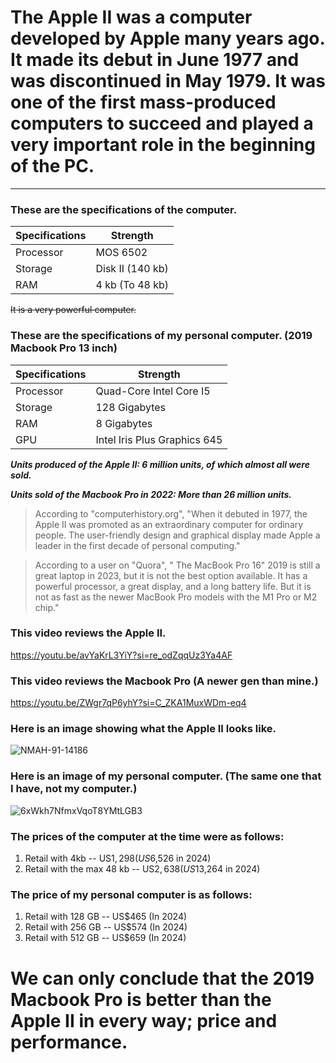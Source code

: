 # The Apple II was a computer developed by Apple many years ago. It made its debut in June 1977 and was discontinued in May 1979. It was one of the first mass-produced computers to succeed and played a very important role in the beginning of the PC.
____

### These are the specifications of the computer.   

| Specifications | Strength        |     
|----------------|-----------------| 
|Processor       | MOS 6502        |   
|Storage         | Disk II (140 kb)|
|RAM             | 4 kb (To 48 kb) |    

~~It is a very powerful computer.~~

###  These are the specifications of my personal computer. (2019 Macbook Pro 13 inch)

| Specifications | Strength                     |
|----------------|------------------------------|
| Processor      | Quad-Core Intel Core I5      | 
| Storage        | 128 Gigabytes                |
| RAM            | 8 Gigabytes                  |
| GPU            | Intel Iris Plus Graphics 645 |
   
***Units produced of the Apple II: 6 million units, of which almost all were sold.***

***Units sold of the Macbook Pro in 2022: More than 26 million units.***

> According to "computerhistory.org", "When it debuted in 1977, the Apple II was promoted as an extraordinary computer for ordinary people. The user-friendly design and graphical display made Apple a leader in the first decade of personal computing."

> According to a user on "Quora", "
The MacBook Pro 16" 2019 is still a great laptop in 2023, but it is not the best option available. It has a powerful processor, a great display, and a long battery life. But it is not as fast as the newer MacBook Pro models with the M1 Pro or M2 chip."

### This video reviews the Apple II.
<https://youtu.be/avYaKrL3YiY?si=re_odZqqUz3Ya4AF>

### This video reviews the Macbook Pro (A newer gen than mine.)
<https://youtu.be/ZWgr7qP6yhY?si=C_ZKA1MuxWDm-eq4>

### Here is an image showing what the Apple II looks like.
![NMAH-91-14186](https://github.com/AlexGuittet/AppleII/assets/156182640/0b759e40-5e25-4819-8697-8f0d25cd79e6)

### Here is an image of my personal computer. (The same one that I have, not my computer.)
![6xWkh7NfmxVqoT8YMtLGB3](https://github.com/AlexGuittet/AppleII/assets/156182640/e047a9d8-471e-428d-825e-af1a9bc702b1)

### The prices of the computer at the time were as follows:
1. Retail with 4kb -- US$1,298 (US$6,526 in 2024)
2. Retail with the max 48 kb -- US$2,638 (US$13,264 in 2024)

### The price of my personal computer is as follows:
1. Retail with 128 GB -- US$465 (In 2024)
2. Retail with 256 GB -- US$574 (In 2024)
3. Retail with 512 GB -- US$659 (In 2024)


# We can only conclude that the 2019 Macbook Pro is better than the Apple II in every way; price and performance.
